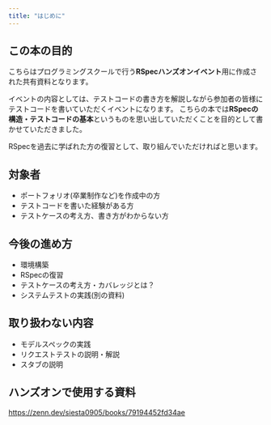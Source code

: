 ```yaml
---
title: "はじめに"
---
```

## この本の目的
こちらはプログラミングスクールで行う**RSpecハンズオンイベント**用に作成された共有資料となります。

イベントの内容としては、テストコードの書き方を解説しながら参加者の皆様にテストコードを書いていただくイベントになります。
こちらの本では**RSpecの構造・テストコードの基本**というものを思い出していただくことを目的として書かせていただきました。

RSpecを過去に学ばれた方の復習として、取り組んでいただければと思います。

## 対象者
- ポートフォリオ(卒業制作など)を作成中の方
- テストコードを書いた経験がある方
- テストケースの考え方、書き方がわからない方
## 今後の進め方
- 環境構築
- RSpecの復習
- テストケースの考え方・カバレッジとは？
- システムテストの実践(別の資料)
## 取り扱わない内容
- モデルスペックの実践
- リクエストテストの説明・解説
- スタブの説明

## ハンズオンで使用する資料
https://zenn.dev/siesta0905/books/79194452fd34ae